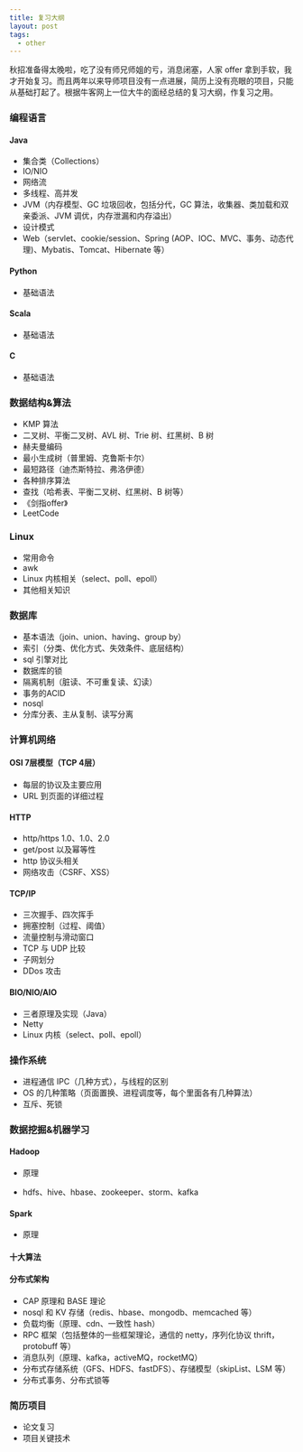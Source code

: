```yaml
---
title: 复习大纲
layout: post
tags:
  - other
---
```


秋招准备得太晚啦，吃了没有师兄师姐的亏，消息闭塞，人家 offer 拿到手软，我才开始复习。而且两年以来导师项目没有一点进展，简历上没有亮眼的项目，只能从基础打起了。根据牛客网上一位大牛的面经总结的复习大纲，作复习之用。

### 编程语言

#### Java

- 集合类（Collections）
- IO/NIO
- 网络流
- 多线程、高并发
- JVM（内存模型、GC 垃圾回收，包括分代，GC 算法，收集器、类加载和双亲委派、JVM 调优，内存泄漏和内存溢出）
- 设计模式
- Web（servlet、cookie/session、Spring (AOP、IOC、MVC、事务、动态代理)、Mybatis、Tomcat、Hibernate 等）

#### Python

- 基础语法

#### Scala

- 基础语法

#### C

- 基础语法

### 数据结构&算法

- KMP 算法
- 二叉树、平衡二叉树、AVL 树、Trie 树、红黑树、B 树
- 赫夫曼编码
- 最小生成树（普里姆、克鲁斯卡尔）
- 最短路径（迪杰斯特拉、弗洛伊德）
- 各种排序算法
- 查找（哈希表、平衡二叉树、红黑树、B 树等）
- 《剑指offer》
- LeetCode

### Linux

- 常用命令
- awk
- Linux 内核相关（select、poll、epoll）
- 其他相关知识

### 数据库

- 基本语法（join、union、having、group by）
- 索引（分类、优化方式、失效条件、底层结构）
- sql 引擎对比
- 数据库的锁
- 隔离机制（脏读、不可重复读、幻读）
- 事务的ACID
- nosql
- 分库分表、主从复制、读写分离

### 计算机网络

#### OSI 7层模型（TCP 4层）

- 每层的协议及主要应用
- URL 到页面的详细过程

#### HTTP

- http/https 1.0、1.0、2.0
- get/post 以及幂等性
- http 协议头相关
- 网络攻击（CSRF、XSS）

#### TCP/IP

- 三次握手、四次挥手
- 拥塞控制（过程、阈值）
- 流量控制与滑动窗口
- TCP 与 UDP 比较
- 子网划分
- DDos 攻击

#### BIO/NIO/AIO

- 三者原理及实现（Java）
- Netty
- Linux 内核（select、poll、epoll）

### 操作系统

- 进程通信 IPC（几种方式），与线程的区别
- OS 的几种策略（页面置换、进程调度等，每个里面各有几种算法）
- 互斥、死锁

### 数据挖掘&机器学习

#### Hadoop

- 原理

- hdfs、hive、hbase、zookeeper、storm、kafka

#### Spark

- 原理

#### 十大算法

#### 分布式架构

- CAP 原理和 BASE 理论
- nosql 和 KV 存储（redis、hbase、mongodb、memcached 等）
- 负载均衡（原理、cdn、一致性 hash）
- RPC 框架（包括整体的一些框架理论，通信的 netty，序列化协议 thrift，protobuff  等）
- 消息队列（原理、kafka，activeMQ，rocketMQ）
- 分布式存储系统（GFS、HDFS、fastDFS）、存储模型（skipList、LSM 等）
- 分布式事务、分布式锁等

### 简历项目

- 论文复习
- 项目关键技术